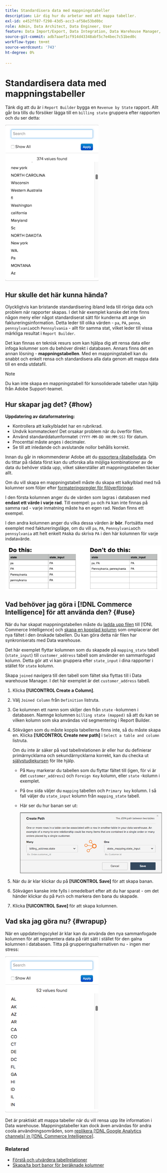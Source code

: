 ```yaml
---
title: Standardisera data med mappningstabeller
description: Lär dig hur du arbetar med att mappa tabeller.
exl-id: e452ff87-f298-43d5-acc3-af58e53bd0bc
role: Admin, Data Architect, Data Engineer, User
feature: Data Import/Export, Data Integration, Data Warehouse Manager, Commerce Tables
source-git-commit: adb7aaef1cf914d43348abf5c7e4bec7c51bed0c
workflow-type: tm+mt
source-wordcount: '743'
ht-degree: 0%

---
```


# Standardisera data med mappningstabeller

Tänk dig att du är i `Report Builder` bygga en `Revenue by State` rapport. Allt går bra tills du försöker lägga till en `billing state` gruppera efter rapporten och du ser detta:

![](../../assets/Messy_State_Segments.png)

## Hur skulle det här kunna hända?

Olyckligtvis kan bristande standardisering ibland leda till röriga data och problem när rapporter skapas. I det här exemplet kanske det inte finns någon meny eller något standardiserat sätt för kunderna att ange sin faktureringsinformation. Detta leder till olika värden - `pa`, `PA`, `penna`, `pennsylvania`och `Pennsylvania` - allt för samma stat, vilket leder till vissa märkliga resultat i `Report Builder`.

Det kan finnas en teknisk resurs som kan hjälpa dig att rensa data eller infoga kolumner som du behöver direkt i databasen. Annars finns det en annan lösning - **mappningstabellen**. Med en mappningstabell kan du snabbt och enkelt rensa och standardisera alla data genom att mappa data till en enda utdatafil.

>[!NOTE]
>
>Du kan inte skapa en mappningstabell för konsoliderade tabeller utan hjälp från Adobe Support-teamet.

## Hur skapar jag det? {#how}

**Uppdatering av dataformatering:**

* Kontrollera att kalkylbladet har en rubrikrad.
* Undvik kommatecken! Det orsakar problem när du överför filen.
* Använd standarddatumformatet `(YYYY-MM-DD HH:MM:SS)` för datum.
* Procenttal måste anges i decimaler.
* Se till att inledande och avslutande nollor behålls korrekt.

Innan du går in rekommenderar Adobe att du [exportera råtabellsdata](../../tutorials/export-raw-data.md). Om du tittar på rådata först kan du utforska alla möjliga kombinationer av de data du behöver städa upp, vilket säkerställer att mappningstabellen täcker allt.

Om du vill skapa en mappningstabell måste du skapa ett kalkylblad med två kolumner som följer efter [formateringsregler för filöverföringar](../../data-analyst/importing-data/connecting-data/using-file-uploader.md).

I den första kolumnen anger du de värden som lagras i databasen med **endast ett värde i varje rad**. Till exempel: `pa` och `PA` kan inte finnas på samma rad - varje inmatning måste ha en egen rad. Nedan finns ett exempel.

I den andra kolumnen anger du vilka dessa värden är **bör**. Fortsätta med exemplet med faktureringsläge, om du vill `pa`, `PA`, `Pennsylvania`och `pennsylvania` att helt enkelt `PA`ska du skriva `PA` i den här kolumnen för varje indatavärde.

![](../../assets/Mapping_table_examples.jpg)

## Vad behöver jag göra i [!DNL Commerce Intelligence] för att använda den? {#use}

När du har skapat mappningstabellen måste du [ladda upp filen](../../data-analyst/importing-data/connecting-data/using-file-uploader.md) till [!DNL Commerce Intelligence] och [skapa en kopplad kolumn](../../data-analyst/data-warehouse-mgr/calc-column-types.md) som omplacerar det nya fältet i den önskade tabellen. Du kan göra detta när filen har synkroniserats med Data warehouse.

Det här exemplet flyttar kolumnen som du skapade på `mapping_state` tabell (`state_input`) till `customer_address` tabell som använder en sammanfogad kolumn. Detta gör att vi kan gruppera efter `state_input` i dina rapporter i stället för `state` kolumn.

Skapa `joined` navigera till den tabell som fältet ska flyttas till i Data warehouse Manager. I det här exemplet är det `customer_address` tabell.

1. Klicka **[!UICONTROL Create a Column]**.
1. Välj `Joined Column` från `Definition` listruta.
1. Ge kolumnen ett namn som skiljer den från `state` -kolumnen i databasen. Namnge kolumnen `billing state (mapped)` så att du kan se vilken kolumn som ska användas vid segmentering i Report Builder.
1. Sökvägen som du måste koppla tabellerna finns inte, så du måste skapa en. Klicka **[!UICONTROL Create new path]**  i `Select a table and column` listruta.

   Om du inte är säker på vad tabellrelationen är eller hur du definierar primärnycklarna och sekundärnycklarna korrekt, kan du checka ut [självstudiekursen](../../data-analyst/data-warehouse-mgr/create-paths-calc-columns.md) för lite hjälp.

   * På `Many` markerar du tabellen som du flyttar fältet till (igen, för vi är det `customer_address`) och `Foreign Key` kolumn, eller `state` -kolumn i exemplet.
   * På `One` sida väljer du `mapping` tabellen och `Primary key` kolumn. I så fall väljer du `state_input` kolumn från `mapping_state` tabell.
   * Här ser du hur banan ser ut:

     ![](../../assets/State_Mapping_Path.png)

1. När du är klar klickar du på **[!UICONTROL Save]** för att skapa banan.
1. Sökvägen kanske inte fylls i omedelbart efter att du har sparat - om det händer klickar du på `Path` och markera den bana du skapade.
1. Klicka **[!UICONTROL Save]** för att skapa kolumnen.

## Vad ska jag göra nu? {#wrapup}

När en uppdateringscykel är klar kan du använda den nya sammanfogade kolumnen för att segmentera data på rätt sätt i stället för den galna kolumnen i databasen. Titta på grupperingsalternativen nu - ingen mer stress:

![](../../assets/Clean_State_Segments.png)

Det är praktiskt att mappa tabeller när du vill rensa upp lite information i Data warehouse. Mappningstabeller kan dock även användas för andra coola användningsområden, som [replikera [!DNL Google Analytics channels] in [!DNL Commerce Intelligence]](../data-warehouse-mgr/rep-google-analytics-channels.md).

### Relaterad

* [Förstå och utvärdera tabellrelationer](../data-warehouse-mgr/table-relationships.md)
* [Skapa/ta bort banor för beräknade kolumner](../data-warehouse-mgr/create-paths-calc-columns.md)

